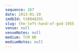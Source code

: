```yaml
---
sequence: 267
date: 2013-01-20
imdbId: tt0048291
slug: the-left-hand-of-god-1955
venue: null
venueNotes: null
medium: TCM HD
mediumNotes: null
---
```

